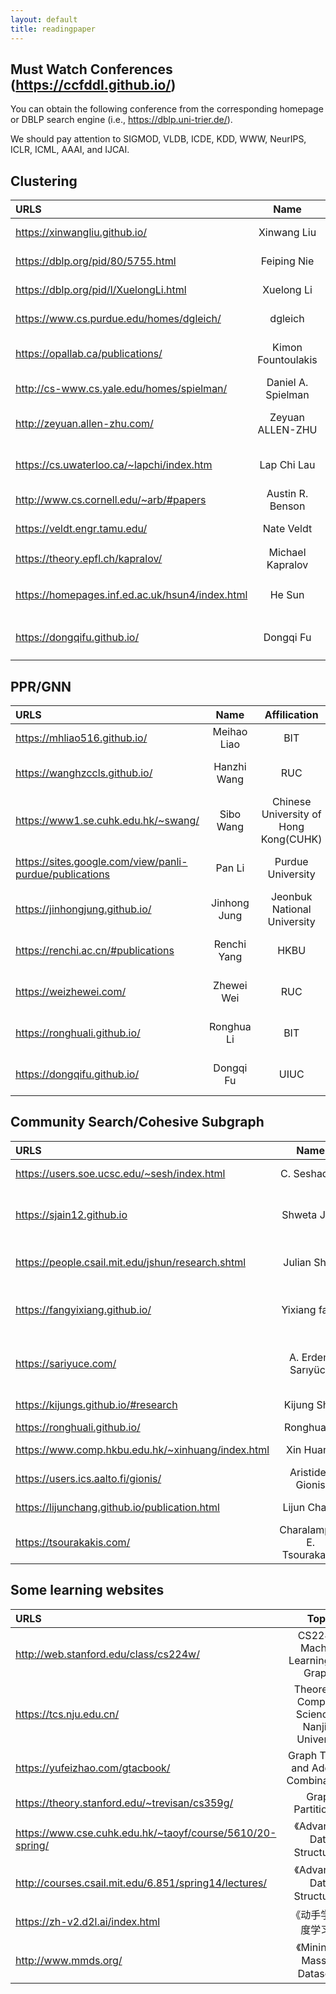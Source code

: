 ```yaml
---
layout: default
title: readingpaper
---
```



##  Must Watch Conferences (https://ccfddl.github.io/)
You can obtain the following conference from the corresponding homepage or DBLP search engine (i.e., https://dblp.uni-trier.de/). <br>

We should pay attention to SIGMOD, VLDB, ICDE, KDD, WWW, NeurIPS, ICLR, ICML, AAAI, and IJCAI. <br>



## Clustering


| URLS | Name | Affilication | Toptic |
|:----|:-----:|:-----:| ----:|
| https://xinwangliu.github.io/ | Xinwang Liu| NUDT | Deep Graph Clustering |
| https://dblp.org/pid/80/5755.html | Feiping Nie| NPU | Deep Graph Clustering |
| https://dblp.org/pid/l/XuelongLi.html | Xuelong Li |NPU | Deep Graph Clustering |
| https://www.cs.purdue.edu/homes/dgleich/ | dgleich | Purdue University | Local Clustering (theory)|
| https://opallab.ca/publications/  |  Kimon Fountoulakis  | University of  Waterloo |  Local Clustering (theory) |
| http://cs-www.cs.yale.edu/homes/spielman/ |  Daniel A. Spielman |   Yale  Univeristy  |  Spectral Graph Theory (theory) |
| http://zeyuan.allen-zhu.com/   |   Zeyuan ALLEN-ZHU  |  Meta FAIR Labs  |  Local Clustering/Improve Cluster (theory) |
| https://cs.uwaterloo.ca/~lapchi/index.htm  | Lap Chi Lau |  University of  Waterloo   | Spectral Graph Theory (theory) |
| http://www.cs.cornell.edu/~arb/#papers  | Austin R. Benson | Cornell University  | Higher-order Clustering (theory)|
| https://veldt.engr.tamu.edu/ | Nate Veldt | Texas A&M University | Hypergraph Clustering (theory) |
| https://theory.epfl.ch/kapralov/      |  Michael Kapralov |  EPFL |    Spectral Graph Theory (theory） |
| https://homepages.inf.ed.ac.uk/hsun4/index.html |He Sun|University of Edinburgh|Spectral Graph Theory/Local Clustering (theory)|
| https://dongqifu.github.io/ | Dongqi Fu | UIUC | Higher-order Clustering (theory）|


## PPR/GNN


| URLS | Name | Affilication | Toptic |
|:----|:-----:|:-----:| ----:|
| https://mhliao516.github.io/ | Meihao Liao | BIT | PPR |
| https://wanghzccls.github.io/  |  Hanzhi Wang  | RUC  |   PPR and GNN  |
| https://www1.se.cuhk.edu.hk/~swang/ |    Sibo Wang   |       Chinese University of Hong Kong(CUHK)  |  PPR and GNN |
| https://sites.google.com/view/panli-purdue/publications        |          Pan Li  |  Purdue University   |  PPR and GNN |
| https://jinhongjung.github.io/  |  Jinhong Jung   |  Jeonbuk National University   | PPR |
| https://renchi.ac.cn/#publications  |  Renchi Yang  |    HKBU  | PPR and GNN |
| https://weizhewei.com/ | Zhewei Wei | RUC | PPR and GNN |
| https://ronghuali.github.io/ | Ronghua Li | BIT | PPR and GNN | 
| https://dongqifu.github.io/ | Dongqi Fu | UIUC | PPR and GNN | 



## Community Search/Cohesive Subgraph

| URLS | Name | Affilication | Toptic |
|:----|:-----:|:-----:| ----:|
| https://users.soe.ucsc.edu/~sesh/index.html |  C. Seshadhri | University of California | Subgraph Counting  |
| https://sjain12.github.io  | Shweta Jain |  University of Utah | Subgraph Counting(Turan theorem for counting) |
| https://people.csail.mit.edu/jshun/research.shtml |  Julian Shun  |  MIT  |  Parallel Algorithms for cohesive subgraph |
| https://fangyixiang.github.io/  |   Yixiang fang   | CUHK(Shenzhen)  | Community Search/(higher-order) Densest  Subgraph |
| https://sariyuce.com/  |     A. Erdem Sarıyüce  | University at Buffalo | Hierarchical Dense Subgraph/Nucleus Decomposition |
| https://kijungs.github.io/#research | Kijung Shin  |  KAIST  | Cohesive Subgraph  |
| https://ronghuali.github.io/ | Ronghua Li | BIT | Kcore/Clique |
| https://www.comp.hkbu.edu.hk/~xinhuang/index.html | Xin Huang | HKBU | ktruss Community Search by Index  |
| https://users.ics.aalto.fi/gionis/ |   Aristides Gionis | KTH | Densest Subgraph  |
| https://lijunchang.github.io/publication.html  | Lijun Chang | USYD  | Cohesive Subgraph book |
| https://tsourakakis.com/  | Charalampos E. Tsourakakis  | Boston University | (Higher-order)Densest subgraph |



## Some learning websites


| URLS | Topic| Author |
|:----|:-----:|:-----:|
http://web.stanford.edu/class/cs224w/| CS224W: Machine Learning with Graphs| By Jure Leskovec|
https://tcs.nju.edu.cn/| Theoretical Computer Science at Nanjing University| Yitong Yin
https://yufeizhao.com/gtacbook/| Graph Theory and Additive Combinatorics| Yufei Zhao|
https://theory.stanford.edu/~trevisan/cs359g/ | Graph Partitioning | Luca Trevis|
|https://www.cse.cuhk.edu.hk/~taoyf/course/5610/20-spring/ |   《Advanced Data Structures》| Yufei Tao|
|http://courses.csail.mit.edu/6.851/spring14/lectures/ |  《Advanced Data Structures》| Erik Demaine |
|https://zh-v2.d2l.ai/index.html|  《动手学习深度学习》| Mu Li|
|http://www.mmds.org/  | 《Mining of Massive Datasets》 | Jure Leskovec|
